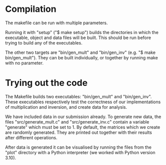 # Compilation
The makefile can be run with multiple parameters.

Running it with "setup" ("$ make setup") builds the directories in which the executable, object and data files will be built. This should be run before trying to build any of the executables.

The other two targets are "bin/gen_mult" and "bin/gen_inv" (e.g. "$ make bin/gen_mult"). They can be built individually, or together by running make with no parameter.

# Trying out the code
The Makefile builds two executables: "bin/gen_mult" and "bin/gen_inv". These executables respectively test the correctness of our implementations of multiplication and inversion, and create data for analysis. 

We have included data in our submission already. To generate new data, the files "src/generate_mult.c" and "src/generate_inv.c" contain a variable "generate" which must be set to 1. By default, the matrices which we create are randomly generated. They are printed out together with their results after different operations.

After data is generated it can be visualised by running the files from the "plot" directory with a Python interpreter (we worked with Python version 3.10).